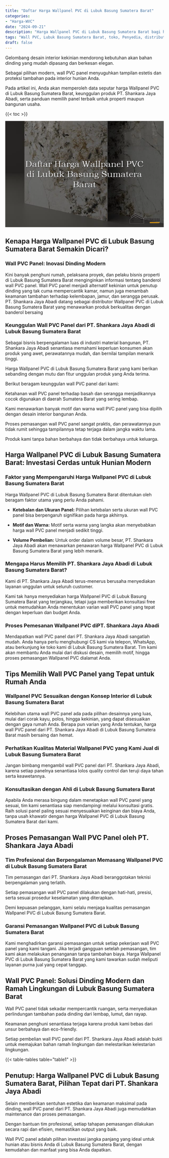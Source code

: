 ```yaml
---
title: "Daftar Harga Wallpanel PVC di Lubuk Basung Sumatera Barat"
categories: 
- "Harga-WVC"
date: "2024-09-21"
description: "Harga Wallpanel PVC di Lubuk Basung Sumatera Barat bagi hunian, office, serta toko. Produk berkualitas, variasi motif, pilihan warna modern, dengan layanan pemasangan dikerjakan oleh tim profesional dan jaminan resmi!|Servis penjualan Wallpanel PVC di Lubuk Basung Sumatera Barat untuk kebutuhan hunian, perkantoran, atau toko, dengan produk terbaik dan pemasangan oleh tenaga ahli profesional dan jaminan resmi.|Solusi Wallpanel PVC di Lubuk Basung Sumatera Barat yang andal bagi hunian, perkantoran, dan ritel, dengan panel unggulan dan penempatan oleh tenaga ahli ahli serta garansi resmi.|Distribusi Wallpanel PVC di Lubuk Basung Sumatera Barat untuk rumah, kantor, serta ritel, dengan panel terbaik dan penempatan ditangani oleh teknisi ahli, dilengkapi beserta garansi resmi.}"
tags: "Wall PVC, Lubuk Basung Sumatera Barat, toko, Penyedia, distributor"
draft: false
---
```


Gelombang desain interior kekinian mendorong kebutuhan akan bahan dinding yang mudah dipasang dan berkesan elegan.

Sebagai pilihan modern, wall PVC panel menyuguhkan tampilan estetis dan proteksi tambahan pada interior hunian Anda.

Pada artikel ini, Anda akan memperoleh data seputar harga Wallpanel PVC di Lubuk Basung Sumatera Barat, keunggulan produk PT. Shankara Jaya Abadi, serta panduan memilih panel terbaik untuk properti maupun bangunan usaha.

{{< toc >}}

![Daftar Harga Wallpanel PVC di Lubuk Basung Sumatera Barat](/images/Harga-WVC/Daftar-Harga-Wallpanel-PVC-di-Lubuk-Basung-Sumatera-Barat.png)


## Kenapa Harga Wallpanel PVC di Lubuk Basung Sumatera Barat Semakin Dicari?

### Wall PVC Panel: Inovasi Dinding Modern

Kini banyak penghuni rumah, pelaksana proyek, dan pelaku bisnis properti di Lubuk Basung Sumatera Barat menginginkan informasi tentang banderol wall PVC panel. Wall PVC panel menjadi alternatif kekinian untuk penutup dinding yang tak cuma mempercantik kamar, namun juga menambah keamanan tambahan terhadap kelembapan, jamur, dan serangga perusak. PT. Shankara Jaya Abadi datang sebagai distributor Wallpanel PVC di Lubuk Basung Sumatera Barat yang menawarkan produk berkualitas dengan banderol bersaing

### Keunggulan Wall PVC Panel dari PT. Shankara Jaya Abadi di Lubuk Basung Sumatera Barat

Sebagai bisnis berpengalaman luas di industri material bangunan, PT. Shankara Jaya Abadi senantiasa memahami keperluan konsumen akan produk yang awet, perawatannya mudah, dan bernilai tampilan menarik tinggi.

Harga Wallpanel PVC di Lubuk Basung Sumatera Barat yang kami berikan sebanding dengan mutu dan fitur unggulan produk yang Anda terima.

Berikut beragam keunggulan wall PVC panel dari kami:

Ketahanan wall PVC panel terhadap basah dan serangga menjadikannya cocok digunakan di daerah Sumatera Barat yang sering lembap.

Kami menawarkan banyak motif dan warna wall PVC panel yang bisa dipilih dengan desain interior bangunan Anda.

Proses pemasangan wall PVC panel sangat praktis, dan perawatannya pun tidak rumit sehingga tampilannya tetap terjaga dalam jangka waktu lama.

Produk kami tanpa bahan berbahaya dan tidak berbahaya untuk keluarga.

## Harga Wallpanel PVC di Lubuk Basung Sumatera Barat: Investasi Cerdas untuk Hunian Modern

### Faktor yang Mempengaruhi Harga Wallpanel PVC di Lubuk Basung Sumatera Barat

Harga Wallpanel PVC di Lubuk Basung Sumatera Barat ditentukan oleh beragam faktor utama yang perlu Anda pahami.

- **Ketebalan dan Ukuran Panel:** Pilihan ketebalan serta ukuran wall PVC panel bisa berpengaruh signifikan pada harga akhirnya.

- **Motif dan Warna:** Motif serta warna yang langka akan menyebabkan harga wall PVC panel menjadi sedikit tinggi.

- **Volume Pembelian:** Untuk order dalam volume besar, PT. Shankara Jaya Abadi akan menawarkan penawaran harga Wallpanel PVC di Lubuk Basung Sumatera Barat yang lebih menarik.

### Mengapa Harus Memilih PT. Shankara Jaya Abadi di Lubuk Basung Sumatera Barat?

Kami di PT. Shankara Jaya Abadi terus-menerus berusaha menyediakan layanan unggulan untuk seluruh customer.

Kami tak hanya menyediakan harga Wallpanel PVC di Lubuk Basung Sumatera Barat yang terjangkau, tetapi juga memberikan konsultasi free untuk memudahkan Anda menentukan varian wall PVC panel yang tepat dengan keperluan dan budget Anda.

### Proses Pemesanan Wallpanel PVC diPT. Shankara Jaya Abadi

Mendapatkan wall PVC panel dari PT. Shankara Jaya Abadi sangatlah mudah. Anda hanya perlu menghubungi CS kami via telepon, WhatsApp, atau berkunjung ke toko kami di Lubuk Basung Sumatera Barat. Tim kami akan membantu Anda mulai dari diskusi desain, memilih motif, hingga proses pemasangan Wallpanel PVC dialamat Anda.

## Tips Memilih Wall PVC Panel yang Tepat untuk Rumah Anda

### Wallpanel PVC Sesuaikan dengan Konsep Interior di Lubuk Basung Sumatera Barat

Kelebihan utama wall PVC panel ada pada pilihan desainnya yang luas, mulai dari corak kayu, polos, hingga kekinian, yang dapat disesuaikan dengan gaya rumah Anda. Berapa pun varian yang Anda tentukan, harga wall PVC panel dari PT. Shankara Jaya Abadi di Lubuk Basung Sumatera Barat masih bersaing dan hemat.

### Perhatikan Kualitas Material Wallpanel PVC yang Kami Jual di Lubuk Basung Sumatera Barat

Jangan bimbang mengambil wall PVC panel dari PT. Shankara Jaya Abadi, karena setiap panelnya senantiasa lolos quality control dan teruji daya tahan serta keawetannya.

### Konsultasikan dengan Ahli di Lubuk Basung Sumatera Barat

Apabila Anda merasa bingung dalam menetapkan wall PVC panel yang sesuai, tim kami senantiasa siap mendampingi melalui konsultasi gratis. Raih solusi panel paling sesuai menyesuaikan keinginan dan biaya Anda, tanpa usah khawatir dengan harga Wallpanel PVC di Lubuk Basung Sumatera Barat dari kami.

## Proses Pemasangan Wall PVC Panel oleh PT. Shankara Jaya Abadi

### Tim Profesional dan Berpengalaman Memasang Wallpanel PVC di Lubuk Basung Sumatera Barat

Tim pemasangan dari PT. Shankara Jaya Abadi beranggotakan teknisi berpengalaman yang terlatih.

Setiap pemasangan wall PVC panel dilakukan dengan hati-hati, presisi, serta sesuai prosedur keselamatan yang diterapkan.

Demi kepuasan pelanggan, kami selalu menjaga kualitas pemasangan Wallpanel PVC di Lubuk Basung Sumatera Barat.

### Garansi Pemasangan Wallpanel PVC di Lubuk Basung Sumatera Barat

Kami menghadirkan garansi pemasangan untuk setiap pekerjaan wall PVC panel yang kami tangani. Jika terjadi gangguan setelah pemasangan, tim kami akan melakukan penanganan tanpa tambahan biaya. Harga Wallpanel PVC di Lubuk Basung Sumatera Barat yang kami tawarkan sudah meliputi layanan purna jual yang cepat tanggap.

## Wall PVC Panel: Solusi Dinding Modern dan Ramah Lingkungan di Lubuk Basung Sumatera Barat

Wall PVC panel tidak sekadar mempercantik ruangan, serta menyediakan perlindungan tambahan pada dinding dari lembap, lumut, dan rayap.

Keamanan penghuni senantiasa terjaga karena produk kami bebas dari unsur berbahaya dan eco-friendly.

Setiap pembelian wall PVC panel dari PT. Shankara Jaya Abadi adalah bukti untuk memajukan bahan ramah lingkungan dan melestarikan kelestarian lingkungan.

{{< table-tables table="table1" >}}

## Penutup: Harga Wallpanel PVC di Lubuk Basung Sumatera Barat, Pilihan Tepat dari PT. Shankara Jaya Abadi

Selain memberikan sentuhan estetika dan keamanan maksimal pada dinding, wall PVC panel dari PT. Shankara Jaya Abadi juga memudahkan maintenance dan proses pemasangan.

Dengan bantuan tim profesional, setiap tahapan pemasangan dilakukan secara rapi dan efisien, memastikan output yang baik.

Wall PVC panel adalah pilihan investasi jangka panjang yang ideal untuk hunian atau bisnis Anda di Lubuk Basung Sumatera Barat, dengan kemudahan dan manfaat yang bisa Anda dapatkan.